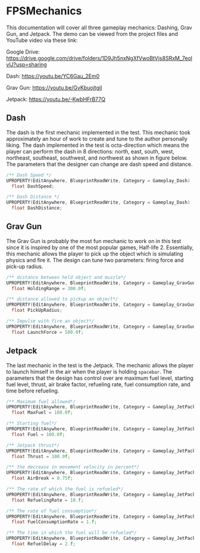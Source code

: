 # FPSMechanics

This documentation will cover all three gameplay mechanics: Dashing, Grav Gun, and Jetpack. The demo can be viewed from the project files and YouTube video via these link: 

Google Drive: https://drive.google.com/drive/folders/1D9Jh5nxNgXfVwoBtVjs8SRxM_7eolvlJ?usp=sharing
  
  Dash: https://youtu.be/YC6Gau_2Em0 

  Grav Gun: https://youtu.be/GvKbuojtgiI 

  Jetpack: https://youtu.be/-KwbHFrB77Q 

## Dash
The dash is the first mechanic implemented in the test. This mechanic took approximately an hour of work to create and tune to the author personally liking. 
The dash implemented in the test is octa-direction which means the player can perform the dash in 8 directions: north, east, south, west, northeast, southeast, southwest, and northwest as shown in figure below.
The parameters that the designer can change are dash speed and distance.

```c++
/** Dash Speed */
UPROPERTY(EditAnywhere, BlueprintReadWrite, Category = Gameplay_Dash)
  float DashSpeed; 

/** Dash Distance */
UPROPERTY(EditAnywhere, BlueprintReadWrite, Category = Gameplay_Dash)
  float DashDistance;
```

## Grav Gun
The Grav Gun is probably the most fun mechanic to work on in this test since it is inspired by one of the most popular games, Half-life 2.
Essentially, this mechanic allows the player to pick up the object which is simulating physics and fire it. 
The design can tune two parameters: firing force and pick-up radius.

```c++
/** distance between held object and muzzle*/
UPROPERTY(EditAnywhere, BlueprintReadWrite, Category = Gameplay_GravGun)
  float HoldingRange = 300.0f;

/** distance allowed to pickup an object*/
UPROPERTY(EditAnywhere, BlueprintReadWrite, Category = Gameplay_GravGun)
  float PickUpRadius;

/** Impulse with fire an object*/
UPROPERTY(EditAnywhere, BlueprintReadWrite, Category = Gameplay_GravGun)
  float LaunchForce = 500.0f;

```

## Jetpack
The last mechanic in the test is the Jetpack. The mechanic allows the player to launch himself in the air when the player is holding `spacebar`. 
The parameters that the design has control over are maximum fuel level, starting fuel level, thrust, air brake factor, refueling rate, fuel consumption rate, and time before refueling. 
```c++
/** Maximum fuel allowed*/
UPROPERTY(EditAnywhere, BlueprintReadWrite, Category = Gameplay_JetPack)
  float MaxFuel = 100.0f;

/** Starting fuel*/
UPROPERTY(EditAnywhere, BlueprintReadWrite, Category = Gameplay_JetPack)
  float Fuel = 100.0f;

/** Jetpack thrust*/
UPROPERTY(EditAnywhere, BlueprintReadWrite, Category = Gameplay_JetPack)
  float Thrust = 100.0f;

/** the decrease in movement velocity in percent*/
UPROPERTY(EditAnywhere, BlueprintReadWrite, Category = Gameplay_JetPack)
  float AirBreak = 0.75f;

/** The rate of which the fuel is refueled*/
UPROPERTY(EditAnywhere, BlueprintReadWrite, Category = Gameplay_JetPack)
  float RefuelingRate = 10.f;

/** The rate of fuel consumption*/
UPROPERTY(EditAnywhere, BlueprintReadWrite, Category = Gameplay_JetPack)
  float FuelConsumptionRate = 1.f;

/** The time in which the fuel will be refueled*/
UPROPERTY(EditAnywhere, BlueprintReadWrite, Category = Gameplay_JetPack)
  float RefuelDelay = 2.f;
  ```
